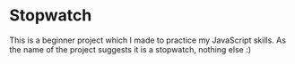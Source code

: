 # Stopwatch

This is a beginner project which I made to practice my JavaScript skills.
As the name of the project suggests it is a stopwatch, nothing else :)